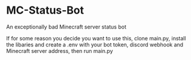 # MC-Status-Bot
An exceptionally bad Minecraft server status bot

If for some reason you decide you want to use this, clone main.py, install the libaries and create a .env with your bot token, discord webhook and Minecraft server address, then run main.py
